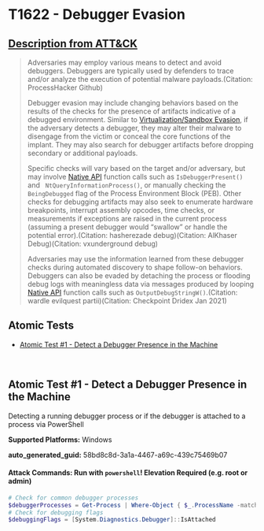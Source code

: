 # T1622 - Debugger Evasion
## [Description from ATT&CK](https://attack.mitre.org/techniques/T1622)
<blockquote>Adversaries may employ various means to detect and avoid debuggers. Debuggers are typically used by defenders to trace and/or analyze the execution of potential malware payloads.(Citation: ProcessHacker Github)

Debugger evasion may include changing behaviors based on the results of the checks for the presence of artifacts indicative of a debugged environment. Similar to [Virtualization/Sandbox Evasion](https://attack.mitre.org/techniques/T1497), if the adversary detects a debugger, they may alter their malware to disengage from the victim or conceal the core functions of the implant. They may also search for debugger artifacts before dropping secondary or additional payloads.

Specific checks will vary based on the target and/or adversary, but may involve [Native API](https://attack.mitre.org/techniques/T1106) function calls such as <code>IsDebuggerPresent()</code> and <code> NtQueryInformationProcess()</code>, or manually checking the <code>BeingDebugged</code> flag of the Process Environment Block (PEB). Other checks for debugging artifacts may also seek to enumerate hardware breakpoints, interrupt assembly opcodes, time checks, or measurements if exceptions are raised in the current process (assuming a present debugger would “swallow” or handle the potential error).(Citation: hasherezade debug)(Citation: AlKhaser Debug)(Citation: vxunderground debug)

Adversaries may use the information learned from these debugger checks during automated discovery to shape follow-on behaviors. Debuggers can also be evaded by detaching the process or flooding debug logs with meaningless data via messages produced by looping [Native API](https://attack.mitre.org/techniques/T1106) function calls such as <code>OutputDebugStringW()</code>.(Citation: wardle evilquest partii)(Citation: Checkpoint Dridex Jan 2021)</blockquote>

## Atomic Tests

- [Atomic Test #1 - Detect a Debugger Presence in the Machine](#atomic-test-1---detect-a-debugger-presence-in-the-machine)


<br/>

## Atomic Test #1 - Detect a Debugger Presence in the Machine
Detecting a running debugger process or if the debugger is attached to a process via PowerShell

**Supported Platforms:** Windows


**auto_generated_guid:** 58bd8c8d-3a1a-4467-a69c-439c75469b07






#### Attack Commands: Run with `powershell`!  Elevation Required (e.g. root or admin) 


```powershell
# Check for common debugger processes
$debuggerProcesses = Get-Process | Where-Object { $_.ProcessName -match "dbg" -or $_.ProcessName -match "debug" }
# Check for debugging flags
$debuggingFlags = [System.Diagnostics.Debugger]::IsAttached
```






<br/>
